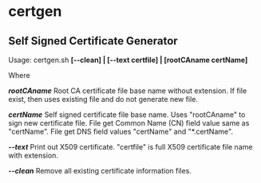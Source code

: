 # certgen
Self Signed Certificate Generator
---------------------------------

Usage:  certgen.sh  **[--clean] | [--text certfile] | [rootCAname certName]**

Where

***rootCAname***   Root CA certificate file base name without extension. If file
                   exist, then uses existing file and do not generate new file.

***certName***     Self signed certificate file base name.
                   Uses "rootCAname" to sign new certificate file.
                   File get Common Name (CN) field value same as "certName".
                   File get DNS field values "certName" and "*.certName".

***--text***       Print out X509 certificate. "certfile" is full X509
                   certificate file name with extension.

***--clean***      Remove all existing certificate information files.

